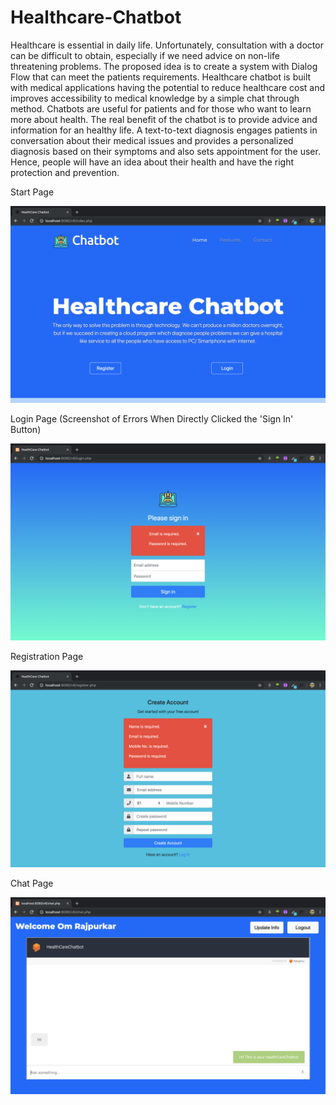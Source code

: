 # Healthcare-Chatbot
Healthcare is essential in daily life. Unfortunately, consultation with a doctor can be difficult to obtain, especially if we need advice on non-life threatening problems. The proposed idea is to create a system with Dialog Flow that can meet the patients requirements. Healthcare chatbot is built with medical applications having the potential to reduce healthcare cost and improves accessibility to medical knowledge by a simple chat through method. Chatbots are useful for patients and for those who want to learn more about health. The real benefit of the chatbot is to provide advice and information for an healthy life. A text-to-text diagnosis engages patients in conversation about their medical issues and provides a personalized diagnosis based on their symptoms and also sets appointment for the user. Hence, people will have an idea about their health and have the right protection and prevention.


Start Page

![](Healthcare%20Chatbot%20Start%20Page.png)


Login Page (Screenshot of Errors When Directly Clicked the 'Sign In' Button)

![](Healthcare%20Chatbot%20Login%20Page.png)


Registration Page

![](Healthcare%20Chatbot%20Register.png)


Chat Page

![](Healthcare%20Chatbot%20Chat.png)
